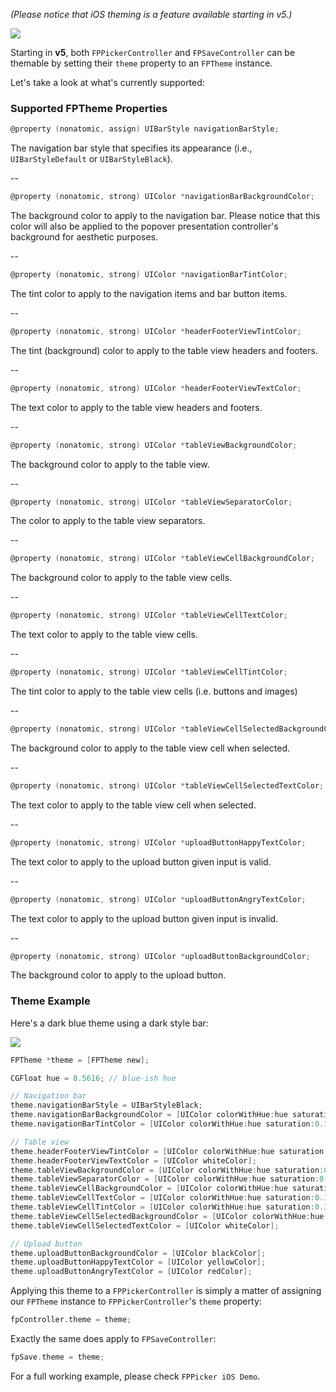 *(Please notice that iOS theming is a feature available starting in v5.)*

<img src="https://github.com/Ink/ios-picker/raw/simple_api/Docs/theming.jpg" class="center">

Starting in **v5**, both `FPPickerController` and `FPSaveController` can be themable by setting their `theme` property to an `FPTheme` instance.

Let's take a look at what's currently supported:

### Supported FPTheme Properties

```objective-c
@property (nonatomic, assign) UIBarStyle navigationBarStyle;
```

The navigation bar style that specifies its appearance (i.e., `UIBarStyleDefault` or `UIBarStyleBlack`).

--

```objective-c
@property (nonatomic, strong) UIColor *navigationBarBackgroundColor;
```

The background color to apply to the navigation bar. Please notice that this color will also be applied to the popover presentation controller's background for aesthetic purposes.

--

```objective-c
@property (nonatomic, strong) UIColor *navigationBarTintColor;
```

The tint color to apply to the navigation items and bar button items.

--

```objective-c
@property (nonatomic, strong) UIColor *headerFooterViewTintColor;
```

The tint (background) color to apply to the table view headers and footers.

--

```objective-c
@property (nonatomic, strong) UIColor *headerFooterViewTextColor;
```

The text color to apply to the table view headers and footers.

--

```objective-c
@property (nonatomic, strong) UIColor *tableViewBackgroundColor;
```

The background color to apply to the table view.

--

```objective-c
@property (nonatomic, strong) UIColor *tableViewSeparatorColor;
```

The color to apply to the table view separators.

--

```objective-c
@property (nonatomic, strong) UIColor *tableViewCellBackgroundColor;
```

The background color to apply to the table view cells.

--

```objective-c
@property (nonatomic, strong) UIColor *tableViewCellTextColor;
```

The text color to apply to the table view cells.

--

```objective-c
@property (nonatomic, strong) UIColor *tableViewCellTintColor;
```

The tint color to apply to the table view cells (i.e. buttons and images)

--

```objective-c
@property (nonatomic, strong) UIColor *tableViewCellSelectedBackgroundColor;
```

The background color to apply to the table view cell when selected.

--

```objective-c
@property (nonatomic, strong) UIColor *tableViewCellSelectedTextColor;
```

The text color to apply to the table view cell when selected.

--

```objective-c
@property (nonatomic, strong) UIColor *uploadButtonHappyTextColor;
```

The text color to apply to the upload button given input is valid.

--

```objective-c
@property (nonatomic, strong) UIColor *uploadButtonAngryTextColor;
```

The text color to apply to the upload button given input is invalid.

--

```objective-c
@property (nonatomic, strong) UIColor *uploadButtonBackgroundColor;
```

The background color to apply to the upload button.

### Theme Example

Here's a dark blue theme using a dark style bar:

<img src="https://github.com/Ink/ios-picker/raw/simple_api/Docs/theming-2.jpg" class="center">

```objective-c
FPTheme *theme = [FPTheme new];

CGFloat hue = 0.5616; // blue-ish hue

// Navigation bar
theme.navigationBarStyle = UIBarStyleBlack;
theme.navigationBarBackgroundColor = [UIColor colorWithHue:hue saturation:0.8 brightness:0.12 alpha:1.0];
theme.navigationBarTintColor = [UIColor colorWithHue:hue saturation:0.1 brightness:0.98 alpha:1.0];

// Table view
theme.headerFooterViewTintColor = [UIColor colorWithHue:hue saturation:0.8 brightness:0.28 alpha:1.0];
theme.headerFooterViewTextColor = [UIColor whiteColor];
theme.tableViewBackgroundColor = [UIColor colorWithHue:hue saturation:0.8 brightness:0.49 alpha:1.0];
theme.tableViewSeparatorColor = [UIColor colorWithHue:hue saturation:0.8 brightness:0.38 alpha:1.0];
theme.tableViewCellBackgroundColor = [UIColor colorWithHue:hue saturation:0.8 brightness:0.49 alpha:1.0];
theme.tableViewCellTextColor = [UIColor colorWithHue:hue saturation:0.1 brightness:1.0 alpha:1.0];
theme.tableViewCellTintColor = [UIColor colorWithHue:hue saturation:0.3 brightness:0.7 alpha:1.0];
theme.tableViewCellSelectedBackgroundColor = [UIColor colorWithHue:hue saturation:0.8 brightness:0.18 alpha:1.0];
theme.tableViewCellSelectedTextColor = [UIColor whiteColor];

// Upload button
theme.uploadButtonBackgroundColor = [UIColor blackColor];
theme.uploadButtonHappyTextColor = [UIColor yellowColor];
theme.uploadButtonAngryTextColor = [UIColor redColor];
```

Applying this theme to a `FPPickerController` is simply a matter of assigning our `FPTheme` instance to `FPPickerController`'s `theme` property:

```objective-c
fpController.theme = theme;
```

Exactly the same does apply to `FPSaveController`:

```objective-c
fpSave.theme = theme;
```

For a full working example, please check `FPPicker iOS Demo`.

